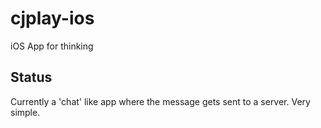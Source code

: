 # cjplay-ios
iOS App for thinking

## Status
Currently a 'chat' like app where the message gets sent to a server. Very simple.
